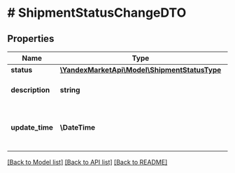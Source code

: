 # # ShipmentStatusChangeDTO

## Properties

Name | Type | Description | Notes
------------ | ------------- | ------------- | -------------
**status** | [**\YandexMarketApi\Model\ShipmentStatusType**](ShipmentStatusType.md) |  | [optional]
**description** | **string** | Описание статуса отгрузки. | [optional]
**update_time** | **\DateTime** | Время последнего изменения статуса отгрузки. | [optional]

[[Back to Model list]](../../README.md#models) [[Back to API list]](../../README.md#endpoints) [[Back to README]](../../README.md)
